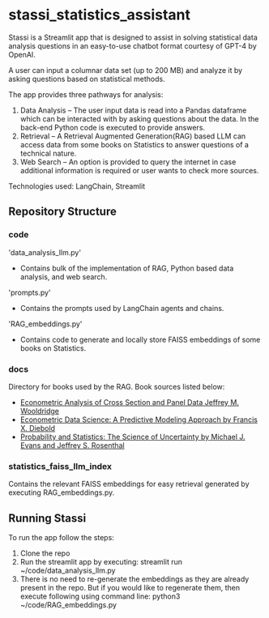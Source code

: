 # stassi_statistics_assistant

Stassi is a Streamlit app that is designed to assist in solving statistical data analysis questions in an easy-to-use chatbot format courtesy of GPT-4 by OpenAI.

A user can input a columnar data set (up to 200 MB) and analyze it by asking questions based on statistical methods. 

The app provides three pathways for analysis:
  1) Data Analysis – The user input data is read into a Pandas dataframe which can be interacted with by asking questions about the data. In the back-end Python code is executed to provide answers.
  2) Retrieval – A Retrieval Augmented Generation(RAG) based LLM can access data from some books on Statistics to answer questions of a technical nature.
  3) Web Search – An option is provided to query the internet in case additional information is required or user wants to check more sources.

Technologies used: LangChain, Streamlit

## Repository Structure

### code

'data_analysis_llm.py'
- Contains bulk of the implementation of RAG, Python based data analysis, and web search.

'prompts.py'
- Contains the prompts used by LangChain agents and chains.

'RAG_embeddings.py'
- Contains code to generate and locally store FAISS embeddings of some books on Statistics.

### docs

Directory for books used by the RAG. Book sources listed below:

* [Econometric Analysis of Cross Section and Panel Data Jeffrey M. Wooldridge](https://ipcig.org/evaluation/apoio/Wooldridge%20-%20Cross-section%20and%20Panel%20Data.pdf)
* [Econometric Data Science: A Predictive Modeling Approach by Francis X. Diebold](https://www.sas.upenn.edu/~fdiebold/Teaching104/Econometrics.pdf)
* [Probability and Statistics: The Science of Uncertainty by Michael J. Evans and Jeffrey S. Rosenthal](https://www.utstat.toronto.edu/mikevans/jeffrosenthal/book.pdf)

### statistics_faiss_llm_index

Contains the relevant FAISS embeddings for easy retrieval generated by executing RAG_embeddings.py.

## Running Stassi

To run the app follow the steps:

1) Clone the repo
2) Run the streamlit app by executing: streamlit run ~/code/data_analysis_llm.py
3) There is no need to re-generate the embeddings as they are already present in the repo. But if you would like to regenerate them, then execute following using command line: python3 ~/code/RAG_embeddings.py
